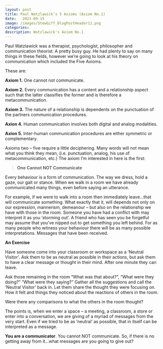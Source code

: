 ```yaml
---
layout: post
title: Paul Watzlawick's 5 Axioms (Axiom No.1)
date:   2021-09-15
image: /images/StewGiff_BlogPostHeader11.png
categories:
description: Watzlawick's Axiom No.1 
---
```

Paul Watzlawick was a therapist, psychologist, philosopher and communication theorist. A pretty busy guy. He had plenty to say on many things in these fields, however we’re going to look at his theory on communication which included the Five Axioms.

These are:

<strong>Axiom 1.</strong>  One cannot not communicate.

<strong>Axiom 2.</strong>  Every communication has a content and a relationship aspect such that the latter classifies the former and is therefore a metacommunication.

<strong>Axiom 3.</strong>  The nature of a relationship is dependents on the punctuation of the partners communication procedures.

<strong>Axion 4.</strong>  Human communication involves both digital and analog modalities.

<strong>Axion 5.</strong> Inter-human communication procedures are either symmetric or complementary.

Axioms two – five require a little deciphering. Many words will not mean what you think they mean, (i.e. punctuation, analog, his use of metacommunication, etc.) The axiom I’m interested in here is the first:

><strong>One Cannot NOT Communicate</strong>

Every behaviour is a form of communication. The way we dress, hold a gaze, our gait or stance. When we walk in a room we have already communicated many things, even before saying an utterance.

For example, if we were to walk into a room then immediately leave…that will communicate something. What exactly that it, will depends not only on our expression, mannerism, demeanour – but also on the relationship we have with those in the room. Someone you have had a conflict with may interpret it as you ‘storming out’. A friend who has seen you be forgetful may assume that you’ve nipped out to get something you left behind. For as many people who witness your behaviour there will be as many possible interpretations. Messages that have been received.

**An Exercise** 

Have someone come into your classroom or workspace as a 'Neutral Visitor'. Ask them to be as neutral as possible in their actions, but ask them to have a clear message or thought in their mind. After one minute they can leave.

Ask those remaining in the room “What was that about?”, “What were they doing?” “What were they saying?” Gather all the suggestions and call the ‘Neutral Visitor’ back in. Let them share the thought they were focusing on. How it felt and things they noticed about the reactions of others in the room.

Were there any comparisons to what the others in the room thought?

The points is, when we enter a space – a meeting, a classroom, a store or enter into a conversation, we are giving of a myriad of messages from the very start. Even if we tried to be as ‘neutral’ as possible, that in itself can be interpreted as a message.

<strong>You are a communicator</strong>. You cannot NOT communicate. So, if there is no getting away from it…what messages are you going to give out?

 


